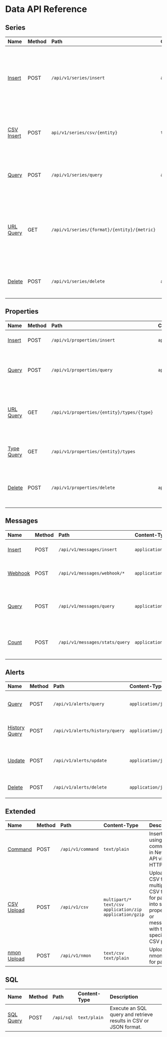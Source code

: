 # Data API Reference

## Series

| **Name** | **Method** | **Path** | **Content-Type** | **Description** |
|:---|:---|:---|:---|:---|
| [Insert](series/insert.md) | POST | `/api/v1/series/insert` | `application/json` | Insert a timestamped array of numbers for a given series identified by metric, entity, and series tags. |
| [CSV Insert](series/csv-insert.md) | POST | `api/v1/series/csv/{entity}` | `text/csv` | Insert series values for the specified entity and series tags in CSV format.|
| [Query](series/query.md) | POST | `/api/v1/series/query` | `application/json` | Retrieve series with timestamped values for specified filters.|
| [URL Query](series/url-query.md) | GET | `/api/v1/series/{format}/{entity}/{metric}` |  | Retrieve series values for the specified entity, metric, and optional series tags in CSV and JSON format. |
| [Delete](series/delete.md) | POST | `/api/v1/series/delete` | `application/json` | Delete series that match specified filters. |

## Properties

| **Name** | **Method** | **Path** | **Content-Type** | **Description** |
|:---|:---|:---|:---|:---|
| [Insert](properties/insert.md) | POST | `/api/v1/properties/insert` | `application/json` | Insert an array of properties. |
| [Query](properties/query.md) | POST | `/api/v1/properties/query` | `application/json` | Retrieve property records matching specified filters. |
| [URL Query](properties/url-query.md) | GET | `/api/v1/properties/{entity}/types/{type}` |  | Retrieve property records for the specified entity and type. |
| [Type Query](properties/type-query.md) | GET | `/api/v1/properties/{entity}/types` |  | Retrieve an array of property types for the entity.  |
| [Delete](properties/delete.md) | POST | `/api/v1/properties/delete` | `application/json` | Delete property records that match specified filters. |

## Messages

| **Name** | **Method** | **Path** | **Content-Type** | **Description** |
|:---|:---|:---|:---|:---|
| [Insert](messages/insert.md) | POST | `/api/v1/messages/insert` | `application/json` | Insert an array of messages. |
| [Webhook](messages/webhook.md) | POST | `/api/v1/messages/webhook/*` | `application/json` | Convert the request into a message and store it. |
| [Query](messages/query.md) | POST | `/api/v1/messages/query` | `application/json` | Retrieve message records for the specified filters. |
| [Count](messages/count.md) | POST | `/api/v1/messages/stats/query` | `application/json` |  Calculate the number of messages per period.  |

## Alerts

| **Name** | **Method** | **Path** | **Content-Type** | **Description** |
|:---|:---|:---|:---|:---|
| [Query](alerts/query.md) | POST | `/api/v1/alerts/query` | `application/json` | Retrieve a list of open alerts matching specified filters. |
| [History Query](alerts/history-query.md) | POST | `/api/v1/alerts/history/query` | `application/json` | Retrieve a list of closed alerts matching specified fields. |
| [Update](alerts/update.md) | POST | `/api/v1/alerts/update` | `application/json` | Change acknowledgement status of the specified open alerts. |
| [Delete](alerts/delete.md) | POST | `/api/v1/alerts/delete` | `application/json` | Delete specified alerts by id from the memory store. |

## Extended

| **Name** | **Method** | **Path** | **Content-Type** | **Description** |
|:---|:---|:---|:---|:---|
| [Command](ext/command.md) | POST | `/api/v1/command` | `text/plain` | Insert data using commands in Network API via HTTP. |
| [CSV Upload](ext/csv-upload.md) | POST | `/api/v1/csv` | `multipart/*`<br>`text/csv`<br>`application/zip`<br>`application/gzip` | Upload CSV file or multiple CSV files for parsing into series, properties, or messages with the specified CSV parser. |
| [nmon Upload](ext/nmon-upload.md) | POST | `/api/v1/nmon` | `text/csv`<br>`text/plain` | Upload nmon file for parsing. |

## SQL

| **Name** | **Method** | **Path** | **Content-Type** | **Description** |
|:---|:---|:---|:---|:---|
| [SQL Query](../../sql/api.md) | POST | `/api/sql` | `text/plain` | Execute an SQL query and retrieve results in CSV or JSON format. |